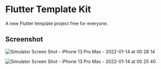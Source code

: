 # Flutter Template Kit

A new Flutter template project free for everyone.

## Screenshot


![Simulator Screen Shot - iPhone 13 Pro Max - 2022-01-14 at 00 28 14](https://user-images.githubusercontent.com/52181725/149392253-e6dd1cd0-a813-4ed5-bcac-52c25f25e707.png)

![Simulator Screen Shot - iPhone 13 Pro Max - 2022-01-14 at 00 25 40](https://user-images.githubusercontent.com/52181725/149392213-eb6c6678-cbbc-4c14-8bea-7acc2b065e14.png)








